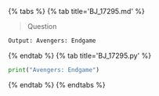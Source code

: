{% tabs %}
{% tab title='BJ_17295.md' %}

> Question

```txt
Output: Avengers: Endgame
```

{% endtab %}
{% tab title='BJ_17295.py' %}

```py
print("Avengers: Endgame")
```

{% endtab %}
{% endtabs %}
